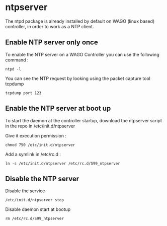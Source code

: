 # ntpserver

The ntpd package is already installed by default on WAGO (linux based) controller, in order to work as a NTP client.

## Enable NTP server only once
To enable the NTP server on a WAGO Controller you can use the following command : 

```shell
ntpd -l
```

You can see the NTP request by looking using the packet capture tool tcpdump 
```shell
tcpdump port 123
```

## Enable the NTP server at boot up

To start the daemon at the controller startup, download the ntpserver script in the repo in /etc/init.d/ntpserver

Give it execution permission :
```shell
chmod 750 /etc/init.d/ntpserver
```

Add a symlink in /etc/rc.d : 
```shell
ln -s /etc/init.d/ntpserver /etc/rc.d/S99_ntpserver
```

## Disable the NTP server
Disable the service
```shell
/etc/init.d/ntpserver stop
```

Disable daemon start at bootup
```shell
rm /etc/rc.d/S99_ntpserver
```
